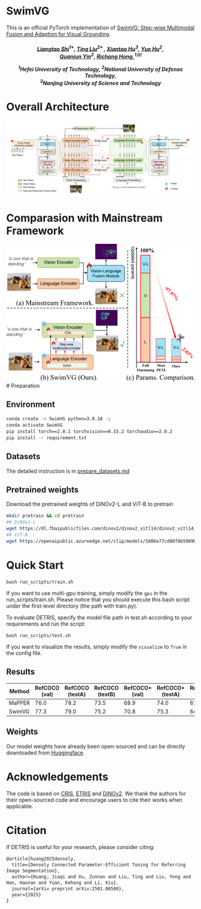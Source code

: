 # SwimVG

This is an official PyTorch implementation of [SwimVG: Step-wise Multimodal Fusion and Adaption for Visual Grounding](https://arxiv.org/abs/).

<h5 align="center"> 


[Liangtao Shi]()<sup>1*</sup>,
[Ting Liu]()<sup>2* </sup>,
[Xiantao Hu]()<sup>3</sup>,
[Yue Hu]()<sup>2</sup>,\
[Quanjun Yin]()<sup>2</sup>,
[Richang Hong,]()<sup>1✉️</sup>

<sup>1</sup>Hefei University of Technology, <sup>2</sup>National University of Defense Technology, \
<sup>3</sup>Nanjing University of Science and Technology

# Overall Architecture

<img src="img/image.png">


# Comparasion with Mainstream Framework
<div align=center>
<img width="600" alt="image" src="img/intro.png">
</div>
# Preparation

## Environment
```bash
conda create -n SwimVG python=3.9.18 -y
conda activate SwimVG
pip install torch==2.0.1 torchvision==0.15.2 torchaudio==2.0.2
pip install -r requirement.txt
```

## Datasets
The detailed instruction is in [prepare_datasets.md](tools/prepare_datasets.md)

## Pretrained weights
Download the pretrained weights of DiNOv2-L and ViT-B to pretrain
```bash
mkdir pretrain && cd pretrain
## DiNOv2-L
wget https://dl.fbaipublicfiles.com/dinov2/dinov2_vitl14/dinov2_vitl14_reg4_pretrain.pth
## ViT-B
wget https://openaipublic.azureedge.net/clip/models/5806e77cd80f8b59890b7e101eabd078d9fb84e6937f9e85e4ecb61988df416f/ViT-B-16.pt
```


# Quick Start


```
bash run_scripts/train.sh
```

If you want to use multi-gpu training, simply modify the `gpu` in the run_scripts/train.sh. Please notice that you should execute this bash script under the first-level directory (the path with train.py).

To evaluate DETRIS, specify the model file path in test.sh according to your requirements and run the script:

```
bash run_scripts/test.sh
```

If you want to visualize the results, simply modify the `visualize` to `True` in the config file. 

## Results
| Method                       | RefCOCO (val) | RefCOCO (testA) | RefCOCO (testB) | RefCOCO+ (val) | RefCOCO+ (testA) | RefCOCO+ (testB) | G-Ref (val(u)) | G-Ref (test(u)) | G-Ref (val(g)) | Avg   |
|------------------------------|---------------|------------------|-----------------|----------------|-------------------|------------------|----------------|------------------|----------------|-------|
|MaPPER                        | 76.0          | 78.2            | 73.5           | 68.9           | 74.0             | 61.5            | 67.9          | 68.1            | 65.9           | 70.4  |
| SwimVG             | 77.3      | 79.0        | 75.2       | 70.8       | 75.3         | 64.7        | 69.3      | 70.2        | 67.9       | 72.2 |


## Weights

Our model weights have already been open-sourced and can be directly downloaded from [Huggingface](https://huggingface.co/x6team/DETRIS/tree/main).

# Acknowledgements

The code is based on [CRIS](https://github.com/DerrickWang005/CRIS.pytorch), [ETRIS](https://github.com/kkakkkka/ETRIS) and [DiNOv2](https://github.com/facebookresearch/dinov2). We thank the authors for their open-sourced code and encourage users to cite their works when applicable.

# Citation

If DETRIS is useful for your research, please consider citing:

```angular2html
@article{huang2025densely,
  title={Densely Connected Parameter-Efficient Tuning for Referring Image Segmentation},
  author={Huang, Jiaqi and Xu, Zunnan and Liu, Ting and Liu, Yong and Han, Haonan and Yuan, Kehong and Li, Xiu},
  journal={arXiv preprint arXiv:2501.08580},
  year={2025}
}
```
